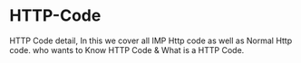 # HTTP-Code
HTTP Code detail, In this we cover all IMP Http code as well as Normal Http code. who wants to Know HTTP Code &amp; What is a HTTP Code.
